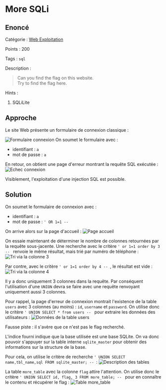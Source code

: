 # More SQLi

## Enoncé
Catégorie : [Web Exploitation](../)

Points : 200

Tags : `sql`

Description :
> Can you find the flag on this website.  
> Try to find the flag here.

Hints :
1. SQLiLite


## Approche

Le site Web présente un formulaire de connexion classique :

![Formulaire connexion](formulaire_connexion.png)
On soumet le formulaire avec :
* identifiant : `a`
* mot de passe : `a`

En retour, on obtient une page d'erreur montrant la requête SQL exécutée :
![Echec connexion](erreur_connexion.png)

Visiblement, l'exploitation d'une injection SQL est possible.


## Solution

On soumet le formulaire de connexion avec :
* identifiant : `a`
* mot de passe : `' OR 1=1 -- `

On arrive alors sur la page d'accueil :
![Page accueil](page_accueil.png)

On essaie maintenant de déterminer le nombre de colonnes retournées par la requête sous-jacente.
Une recherche avec le critère `' or 1=1 order by 3 -- ` renvoie le même résultat, mais trié par numéro de téléphone :
![Tri via la colonne 3](tri_colonne_3.png)

Par contre, avec le critère `' or 1=1 order by 4 -- `, le résultat est vide :
![Tri via la colonne 4](tri_colonne_4.png)

Il y a donc uniquement 3 colonnes dans la requête. Par conséquent l'utilisation d'une `UNION` devra se faire avec une requête renvoyant uniquement aussi 3 colonnes.

Pour rappel, la page d'erreur de connexion montrait l'existence de la table `users` avec 3 colonnes (au moins) : `id`, `username` et `password`.
On utilise donc le critère `' UNION SELECT * from users -- ` pour extraire les données des utilisateurs :
![Données de la table users](table_users.png)

Fausse piste : il s'avère que ce n'est pas le flag recherché.

L'indice fourni indique que la base utilisée est une base SQLite.
On va donc pouvoir s'appuyer sur la table interne `sqlite_master` pour obtenir des informations sur la structure de la base.

Pour cela, on utilise le critère de recherche `' UNION SELECT name,tbl_name,sql FROM sqlite_master; -- `:
![Description des tables](description_tables.png)

La table `more_table` avec la colonne `flag` attire l'attention.
On utilise donc le critère `' UNION SELECT id, flag, 3 FROM more_table; -- ` pour en connaître le contenu et récupérer le flag :
![Table more_table](contenu_table_more_table.png)
